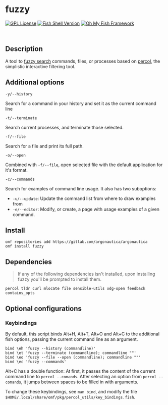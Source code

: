 # fuzzy

[![GPL License](https://img.shields.io/badge/license-GPL-blue.svg?longCache=true&style=flat-square)](/LICENSE)
[![Fish Shell Version](https://img.shields.io/badge/fish-v2.7.1-blue.svg?style=flat-square)](https://fishshell.com)
[![Oh My Fish Framework](https://img.shields.io/badge/Oh%20My%20Fish-Framework-007EC7.svg?style=flat-square)](https://www.github.com/oh-my-fish/oh-my-fish)

<br/>

## Description

A tool to [fuzzy search](https://en.wikipedia.org/wiki/Approximate_string_matching) commands, files, or processes based on [percol](https://github.com/mooz/percol), the simplistic interactive filtering tool.

## Additional options

`-y/--history`

Search for a command in your history and set it as the current command line

`-t/--terminate`

Search current processes, and terminate those selected.

`-f/--file`

Search for a file and print its full path.

`-o/--open`

Combined with `-f/--file`, open selected file with the default application for it's format.

`-c/--commands`

Search for examples of command line usage. It also has two suboptions:

- `-u/--update`: Update the command list from where to draw examples from
- `-e/--editor`: Modify, or create, a page with usage examples of a given command.

## Install

```fish
omf repositories add https://gitlab.com/argonautica/argonautica 
omf install fuzzy
```

## Dependencies

> If any of the following dependencies isn't installed, upon installing fuzzy you'll be prompted to install them.

`percol tldr curl mlocate file sensible-utils xdg-open feedback contains_opts`

## Optional configurations

### Keybindings

By default, this script binds Alt+H, Alt+T, Alt+O and Alt+C to the additional fish options, passing the current command line as an argument.

```
bind \eh 'fuzzy --history (commandline)'
bind \et 'fuzzy --terminate (commandline); commandline ""'
bind \eo 'fuzzy --file --open (commandline); commandline ""'
bind \ec 'fuzzy --commands'
```

Alt+C has a double function: At first, it passes the content of the current command line to `percol --comands`. After selecting an option from `percol --comands`, it jumps between spaces to be filled in with arguments.

To change these keybindings, see `man bind`, and modify the file `$HOME/.local/share/omf/pkg/percol_utils/key_bindings.fish`.
